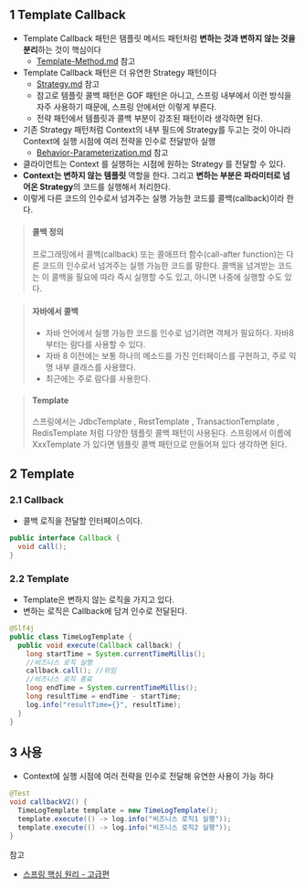 ## 1 Template Callback

* Template Callback 패턴은 탬플릿 메서드 패턴처럼 **변하는 것과 변하지 않는 것을 분리**하는 것이 핵심이다
  * [Template-Method.md](../Template-Method/Template-Method.md) 참고
* Template Callback 패턴은 더 유연한 Strategy 패턴이다
  * [Strategy.md](../Strategy/Strategy.md) 참고
  * 참고로 템플릿 콜백 패턴은 GOF 패턴은 아니고, 스프링 내부에서 이런 방식을 자주 사용하기 때문에, 스프링 안에서만 이렇게 부른다. 
  * 전략 패턴에서 템플릿과 콜백 부분이 강조된 패턴이라 생각하면 된다.
* 기존 Strategy 패턴처럼 Context의 내부 필드에 Strategy를 두고는 것이 아니라 Context에 실행 시점에 여러 전략을 인수로 전달받아 실행
  * [Behavior-Parameterization.md](/docs/Language/Java/Behavior-Parameterization/Behavior-Parameterization.md) 참고
* 클라이언트는 Context 를 실행하는 시점에 원하는 Strategy 를 전달할 수 있다.
* **Context는 변하지 않는 템플릿** 역할을 한다. 그리고 **변하는 부분은 파라미터로 넘어온 Strategy**의 코드를 실행해서 처리한다. 
* 이렇게 다른 코드의 인수로서 넘겨주는 실행 가능한 코드를 콜백(callback)이라 한다.



> #### 콜백 정의
>
> 프로그래밍에서 콜백(callback) 또는 콜애프터 함수(call-after function)는 다른 코드의 인수로서 넘겨주는 실행 가능한 코드를 말한다. 콜백을 넘겨받는 코드는 이 콜백을 필요에 따라 즉시 실행할 수도 있고, 아니면 나중에 실행할 수도 있다.

> #### 자바에서 콜백
>
> * 자바 언어에서 실행 가능한 코드를 인수로 넘기려면 객체가 필요하다. 자바8부터는 람다를 사용할 수 있다. 
> * 자바 8 이전에는 보통 하나의 메소드를 가진 인터페이스를 구현하고, 주로 익명 내부 클래스를 사용했다. 
> * 최근에는 주로 람다를 사용한다.

> #### Template
>
> 스프링에서는 JdbcTemplate , RestTemplate , TransactionTemplate , RedisTemplate 처럼 다양한 템플릿 콜백 패턴이 사용된다. 스프링에서 이름에 XxxTemplate 가 있다면 템플릿 콜백 패턴으로 만들어져 있다 생각하면 된다.



## 2 Template

### 2.1 Callback

* 콜백 로직을 전달할 인터페이스이다.

```java
public interface Callback {
  void call();
}
```



### 2.2 Template

* Template은 변하지 않는 로직을 가지고 있다.
* 변하는 로직은 Callback에 담겨 인수로 전달된다.

```java
@Slf4j
public class TimeLogTemplate {
  public void execute(Callback callback) {
    long startTime = System.currentTimeMillis(); 
    //비즈니스 로직 실행
    callback.call(); //위임
    //비즈니스 로직 종료
    long endTime = System.currentTimeMillis();
    long resultTime = endTime - startTime;
    log.info("resultTime={}", resultTime);
  }
}
```



## 3 사용

* Context에 실행 시점에 여러 전략을 인수로 전달해 유연한 사용이 가능 하다

```java
@Test
void callbackV2() {
  TimeLogTemplate template = new TimeLogTemplate(); 
  template.execute(() -> log.info("비즈니스 로직1 실행")); 
  template.execute(() -> log.info("비즈니스 로직2 실행"));
}
```



참고

* [스프링 핵심 원리 - 고급편](https://www.inflearn.com/course/%EC%8A%A4%ED%94%84%EB%A7%81-%ED%95%B5%EC%8B%AC-%EC%9B%90%EB%A6%AC-%EA%B3%A0%EA%B8%89%ED%8E%B8/dashboard)